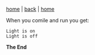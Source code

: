 [home](./page01.md) | [back](./page07.md) | [home](./page01.md)

When you comile and run you get:
```
Light is on
Light is off
```

**The End**


